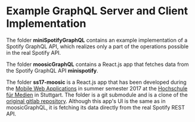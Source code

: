 # Example GraphQL Server and Client Implementation

The folder **miniSpotifyGraphQL** contains an example implementation of a Spotify GraphQL API, which realizes only a part of the operations possible in the real Spotify API.

The folder **moosicGraphQL** contains a React.js app that fetches data from the Spotify GraphQL API **minispotify**.

The folder **ss17-moosic** is a React.js app that has been developed during the [Mobile Web Applications](https://www.hdm-stuttgart.de/vorlesung_detail?vorlid=5212603) in summer semester 2017 at the [Hochschule für Medien](https://www.hdm-stuttgart.de/index_html) in Stuttgart. The folder is a git submodule and is a clone of the [original gitlab repository](https://gitlab.mi.hdm-stuttgart.de/mwa/ss17-moosic).
Although this app's UI is the same as in moosicGraphQL, it is fetching its data directly from the real Spotify REST API. 

